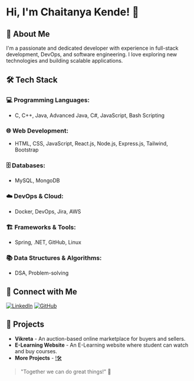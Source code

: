 # Hi, I'm Chaitanya Kende! 👋

## 🚀 About Me
I'm a passionate and dedicated developer with experience in full-stack development, DevOps, and software engineering. I love exploring new technologies and building scalable applications.

## 🛠️ Tech Stack

### 💻 Programming Languages:
- C, C++, Java, Advanced Java, C#, JavaScript, Bash Scripting

### 🌐 Web Development:
- HTML, CSS, JavaScript, React.js, Node.js, Express.js, Tailwind, Bootstrap

### 🗄️ Databases:
-  MySQL, MongoDB

### ☁️ DevOps & Cloud:
- Docker, DevOps, Jira, AWS

### 🏗️ Frameworks & Tools:
- Spring, .NET, GitHub, Linux

### 📚 Data Structures & Algorithms:
- DSA, Problem-solving

## 🔗 Connect with Me
[![LinkedIn](https://img.shields.io/badge/LinkedIn-Connect-blue)](https://www.linkedin.com/in/chaitanyakende)
[![GitHub](https://img.shields.io/badge/GitHub-Follow-black)](https://github.com/chaitanyakende25)

## 📌 Projects
- **Vikreta** - An auction-based online marketplace for buyers and sellers.
- **E-Learning Website** - An E-Learning website where student can watch and buy courses.
- **More Projects** - [!🛠](https://github.com/chaitanyakende25?tab=repositories)
 

> "Together we can do great things!" 🚀

